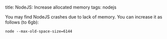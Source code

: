 title: NodeJS: Increase allocated memory
tags: nodejs

You may find NodeJS crashes due to lack of memory. You can increase it as follows (to 6gb): 

```node --max-old-space-size=6144```
